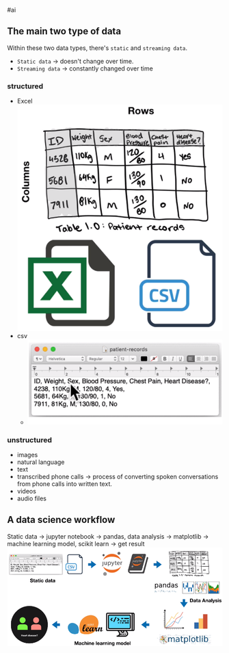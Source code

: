 #ai 

## The main two type of data
Within these two data types, there's `static` and `streaming data`.
- `Static data` -> doesn't change over time.
- `Streaming data` -> constantly changed over time
### structured
- Excel
![](Pasted%20image%2020240506093851.png)
- csv
	- ![](Pasted%20image%2020240506100857.png)

### unstructured
- images
- natural language
- text
- transcribed phone calls -> process of converting spoken conversations from phone calls into written text.
- videos
- audio files

## A data science workflow
Static data -> jupyter notebook -> pandas, data analysis -> matplotlib -> machine learning model, scikit learn -> get result
![](Pasted%20image%2020240506101936.png)



